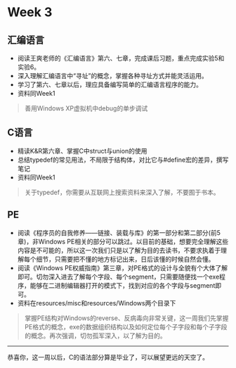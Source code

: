 # Week 3

## 汇编语言

- 阅读王爽老师的《汇编语言》第六、七章，完成课后习题，重点完成实验5和实验6。
- 深入理解汇编语言中“寻址”的概念，掌握各种寻址方式并能灵活运用。
- 学习了第六、七章以后，理应具备编写简单的汇编语言程序的能力。
- 资料同Week1

> 善用Windows XP虚拟机中debug的单步调试

## C语言

- 精读K&R第六章、掌握C中struct与union的使用
- 总结typedef的常见用法，不局限于结构体，对比它与#define宏的差异，撰写笔记
- 资料同Week1

> 关于typedef，你需要从互联网上搜索资料来深入了解，不要囿于书本。

## PE

- 阅读《程序员的自我修养——链接、装载与库》的第一部分和第二部分(前5章)，非Windows PE相关的部分可以跳过。以目前的基础，想要完全理解这些内容是不可能的，所以这一次我们只是以了解为目的去读书，不要求执着于理解每个细节，只需要把不懂的地方标记出来，日后该懂的时候自然会懂。
- 阅读《Windows PE权威指南》第三章，对PE格式的设计与全貌有个大体了解即可。切勿深入进去了解每个字段、每个segment，只需要随便找一个exe程序，能够在二进制编辑器打开的模式下，找到对应的各个字段与segment即可。
- 资料在resources/misc和resources/Windows两个目录下

> 掌握PE结构对Windows的reverse、反病毒向非常关键，这一周我们先掌握PE格式的概念，exe的数据组织结构以及如何定位每个子字段和每个子字段的概念。再次强调，切勿孤军深入，以了解为目的。

---

恭喜你，这一周以后，C的语法部分算是毕业了，可以展望更远的天空了。

